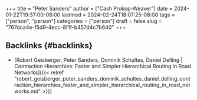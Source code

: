 +++
title = "Peter Sanders"
author = ["Cash Prokop-Weaver"]
date = 2024-01-22T19:37:00-08:00
lastmod = 2024-02-24T18:07:25-08:00
tags = ["person", "person"]
categories = ["person"]
draft = false
slug = "767dca4e-f5d9-4ecc-8f1f-b457d4c7b640"
+++

## Backlinks {#backlinks}

-   [Robert Geisberger, Peter Sanders, Dominik Schultes, Daniel Delling | Contraction Hierarchies: Faster and Simpler Hierarchical Routing in Road Networks]({{< relref "robert_geisberger_peter_sanders_dominik_schultes_daniel_delling_contraction_hierarchies_faster_and_simpler_hierarchical_routing_in_road_networks.md" >}})
